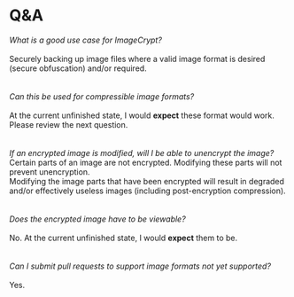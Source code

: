 # Q&A
*What is a good use case for ImageCrypt?*\
\
Securely backing up image files where a valid image format is desired (secure obfuscation) and/or required.\
\
\
*Can this be used for compressible image formats?*\
\
At the current unfinished state, I would **expect** these format would work.\
Please review the next question.\
\
\
*If an encrypted image is modified, will I be able to unencrypt the image?*
\
Certain parts of an image are not encrypted. Modifying these parts will not prevent unencryption.\
Modifying the image parts that have been encrypted will result in degraded and/or effectively useless images (including post-encryption compression).\
\
\
*Does the encrypted image have to be viewable?*\
\
No. At the current unfinished state, I would **expect** them to be.\
\
\
*Can I submit pull requests to support image formats not yet supported?*\
\
Yes.

